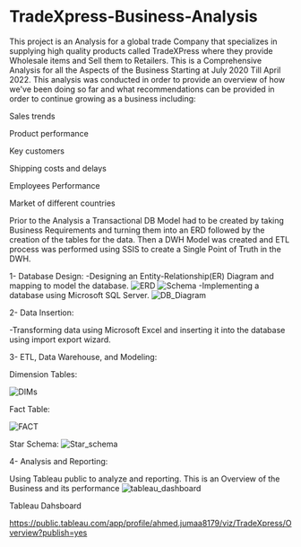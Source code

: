 # TradeXpress-Business-Analysis
This project is an Analysis for a global trade Company that specializes in supplying high quality products called TradeXPress where they provide Wholesale items and Sell them to Retailers. This is a Comprehensive Analysis for all the Aspects of the Business Starting at July 2020 Till April 2022. This analysis was conducted in order to provide an overview of how we've been doing so far and what recommendations can be provided in order to continue growing as a business including:​

Sales trends​

Product performance​

Key customers​

Shipping costs and delays​

Employees Performance​

Market of different countries​

Prior to the Analysis a Transactional DB Model had to be created by taking Business Requirements and turning them into an ERD followed by the creation of the tables for the data. Then a DWH Model was created and ETL process was performed using SSIS to create a Single Point of Truth in the DWH.

1- Database Design:
 -Designing an Entity-Relationship(ER) Diagram and mapping to model the database.
![ERD](https://github.com/jumaa0/TradeXpress-Business-Analysis/assets/126451388/3c8358eb-f4f2-470f-a26d-e1c64182f306)
![Schema](https://github.com/jumaa0/TradeXpress-Business-Analysis/assets/126451388/65fae6a7-3f50-4803-891e-985d6fe0bab4)
 -Implementing a database using Microsoft SQL Server.
 ![DB_Diagram](https://github.com/jumaa0/TradeXpress-Business-Analysis/assets/126451388/b553bd80-6b5e-43fb-8eea-126e451bfad5)

2- Data Insertion:

 -Transforming data using Microsoft Excel and inserting it into the database using import export wizard.

 3- ETL, Data Warehouse, and Modeling:

 Dimension Tables:
 

 ![DIMs](https://github.com/jumaa0/TradeXpress-Business-Analysis/assets/126451388/3689cfd6-5e5b-44c4-b850-c413d42c4326)

 Fact Table:
 
 ![FACT](https://github.com/jumaa0/TradeXpress-Business-Analysis/assets/126451388/706e518f-7ad0-45d7-b94c-5c297ffb2228)

 Star Schema:
 ![Star_schema](https://github.com/jumaa0/TradeXpress-Business-Analysis/assets/126451388/481634b0-84f5-4f9f-80bb-3deb180cea0a)

 4- Analysis and Reporting:
 
  Using Tableau public to analyze and reporting.
 This is an Overview of the Business and its performance
![tableau_dashboard](https://github.com/jumaa0/TradeXpress-Business-Analysis/assets/126451388/aa06d4dd-02de-44d6-bdd9-dbd11a2a1527)

Tableau Dahsboard

https://public.tableau.com/app/profile/ahmed.jumaa8179/viz/TradeXpress/Overview?publish=yes
